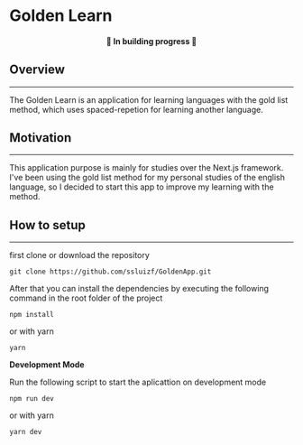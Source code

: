 # Golden Learn

<h4 align="center">
  🚧 In building progress 🚧
</h4>

[//]: # "Prints"

## Overview

---

The Golden Learn is an application for learning languages with the gold list method, which uses spaced-repetion for learning another language.

## Motivation

---

This application purpose is mainly for studies over the Next.js framework. I've been using the gold list method for my personal studies of the english language, so I decided to start this app to improve my learning with the method.

## How to setup

---

first clone or download the repository

```
git clone https://github.com/ssluizf/GoldenApp.git
```

After that you can install the dependencies by executing the following command in the root folder of the project

```
npm install
```

or with yarn

```
yarn
```

**Development Mode**

Run the following script to start the aplicattion on development mode

```
npm run dev
```

or with yarn

```
yarn dev
```
